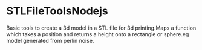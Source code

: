 # STLFileToolsNodejs
 Basic tools to create a 3d model in a STL file for 3d printing.Maps a function which takes a position and returns a height onto a rectangle or sphere.eg model generated from perlin noise.
